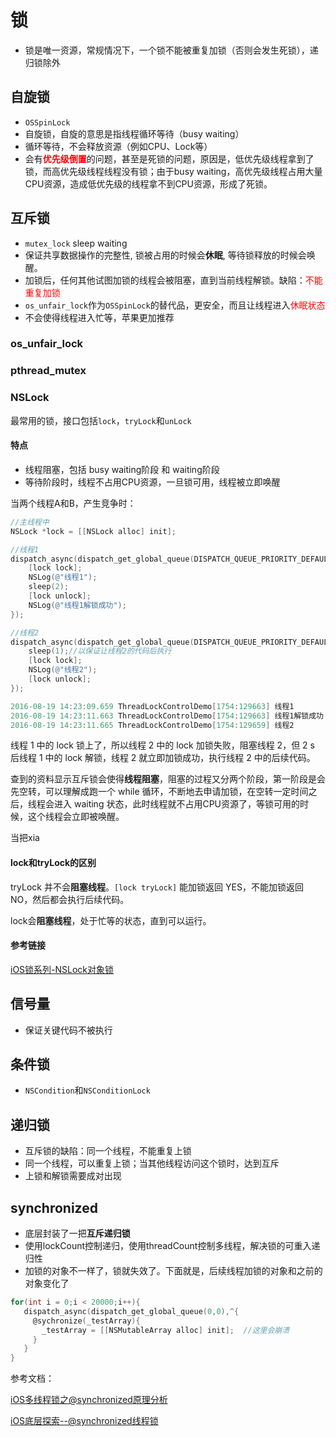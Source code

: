 # 锁

- 锁是唯一资源，常规情况下，一个锁不能被重复加锁（否则会发生死锁），递归锁除外



## 自旋锁

- `OSSpinLock`
- 自旋锁，自旋的意思是指线程循环等待（busy waiting）
- 循环等待，不会释放资源（例如CPU、Lock等）
- 会有<font color='red'>**优先级倒置**</font>的问题，甚至是死锁的问题，原因是，低优先级线程拿到了锁，而高优先级线程线程没有锁；由于busy waiting，高优先级线程占用大量CPU资源，造成低优先级的线程拿不到CPU资源，形成了死锁。

## 互斥锁

- `mutex_lock` sleep waiting
- 保证共享数据操作的完整性, 锁被占用的时候会**休眠**, 等待锁释放的时候会唤醒。
- 加锁后，任何其他试图加锁的线程会被阻塞，直到当前线程解锁。缺陷：<font color='red'>不能重复加锁</font>
- `os_unfair_lock`作为`OSSpinLock`的替代品，更安全，而且让线程进入<font color='red'>休眠状态</font>
- 不会使得线程进入忙等，苹果更加推荐

### os_unfair_lock

### pthread_mutex

### NSLock

最常用的锁，接口包括`lock`，`tryLock`和`unLock`

#### 特点

- 线程阻塞，包括 busy waiting阶段 和 waiting阶段
- 等待阶段时，线程不占用CPU资源，一旦锁可用，线程被立即唤醒

当两个线程A和B，产生竞争时：

```objective-c
//主线程中
NSLock *lock = [[NSLock alloc] init];

//线程1
dispatch_async(dispatch_get_global_queue(DISPATCH_QUEUE_PRIORITY_DEFAULT, 0), ^{
    [lock lock];
    NSLog(@"线程1");
    sleep(2);
    [lock unlock];
    NSLog(@"线程1解锁成功");
});

//线程2
dispatch_async(dispatch_get_global_queue(DISPATCH_QUEUE_PRIORITY_DEFAULT, 0), ^{
    sleep(1);//以保证让线程2的代码后执行
    [lock lock];
    NSLog(@"线程2");
    [lock unlock];
});

2016-08-19 14:23:09.659 ThreadLockControlDemo[1754:129663] 线程1
2016-08-19 14:23:11.663 ThreadLockControlDemo[1754:129663] 线程1解锁成功
2016-08-19 14:23:11.665 ThreadLockControlDemo[1754:129659] 线程2
```

线程 1 中的 lock 锁上了，所以线程 2 中的 lock 加锁失败，阻塞线程 2，但 2 s 后线程 1 中的 lock 解锁，线程 2 就立即加锁成功，执行线程 2 中的后续代码。

查到的资料显示互斥锁会使得**线程阻塞**，阻塞的过程又分两个阶段，第一阶段是会先空转，可以理解成跑一个 while 循环，不断地去申请加锁，在空转一定时间之后，线程会进入 waiting 状态，此时线程就不占用CPU资源了，等锁可用的时候，这个线程会立即被唤醒。

当把xia

#### lock和tryLock的区别

tryLock 并不会**阻塞线程**。`[lock tryLock]` 能加锁返回 YES，不能加锁返回 NO，然后都会执行后续代码。

lock会**阻塞线程**，处于忙等的状态，直到可以运行。

#### 参考链接

[iOS锁系列-NSLock对象锁](https://www.jianshu.com/p/78f7ef3d876a)

## 信号量

- 保证关键代码不被执行

## 条件锁

- `NSCondition`和`NSConditionLock`



## 递归锁

- 互斥锁的缺陷：同一个线程，不能重复上锁
- 同一个线程，可以重复上锁；当其他线程访问这个锁时，达到互斥
- 上锁和解锁需要成对出现

## synchronized

- 底层封装了一把**互斥递归锁**
- 使用lockCount控制递归，使用threadCount控制多线程，解决锁的可重入递归性
- 加锁的对象不一样了，锁就失效了。下面就是，后续线程加锁的对象和之前的对象变化了

```objective-c
for(int i = 0;i < 20000;i++){
   dispatch_async(dispatch_get_global_queue(0,0),^{
     @sychronize(_testArray){
       _testArray = [[NSMutableArray alloc] init];  //这里会崩溃
     }
   }
}
```



参考文档：

[iOS多线程锁之@synchronized原理分析](https://blog.csdn.net/henry_lei/article/details/110817497)

[iOS底层探索--@synchronized线程锁](https://www.jianshu.com/p/221836436095)

